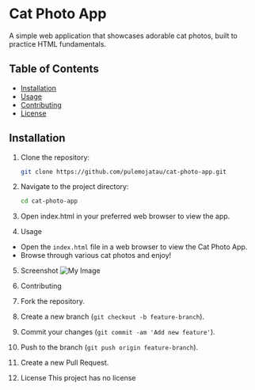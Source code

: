 # Cat Photo App

A simple web application that showcases adorable cat photos, built to practice HTML fundamentals.

## Table of Contents

- [Installation](#installation)
- [Usage](#usage)
- [Contributing](#contributing)
- [License](#license)

## Installation

1. Clone the repository:

   ```bash
   git clone https://github.com/pulemojatau/cat-photo-app.git

2. Navigate to the project directory:

   ```bash
   cd cat-photo-app
   
3. Open index.html in your preferred web browser to view the app.


4. Usage

- Open the `index.html` file in a web browser to view the Cat Photo App.
- Browse through various cat photos and enjoy!

5. Screenshot
![My Image](https://github.com/pulemojatau/CatPhotoAp/blob/main/html.jpeg)


6. Contributing
   
  1. Fork the repository.
  2. Create a new branch (`git checkout -b feature-branch`).
  3. Commit your changes (`git commit -am 'Add new feature'`).
  4. Push to the branch (`git push origin feature-branch`).
  5. Create a new Pull Request.

7. License
   This project has no license      




